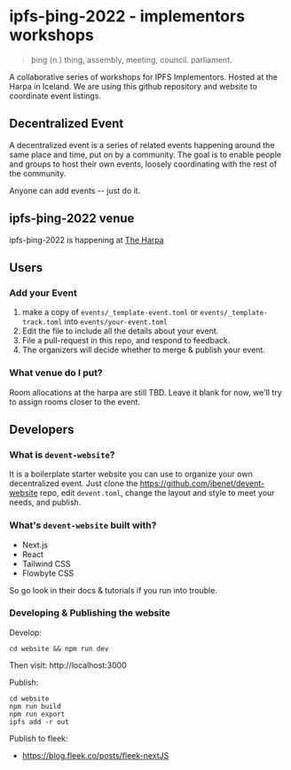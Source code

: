 # ipfs-þing-2022 - implementors workshops

> þing (n.) thing, assembly, meeting, council. parliament.

A collaborative series of workshops for IPFS Implementors. Hosted at the Harpa in Iceland.
We are using this github repository and website to coordinate event listings.


## Decentralized Event

A decentralized event is a series of related events happening around
the same place and time, put on by a community. The goal is to enable people
and groups to host their own events, loosely coordinating with the rest of the
community.

Anyone can add events -- just do it.

## ipfs-þing-2022 venue

ipfs-þing-2022 is happening at [The Harpa](https://goo.gl/maps/qQkLYrFprPMvAFaj7)

## Users

### Add your Event

1. make a copy of `events/_template-event.toml` or `events/_template-track.toml` into `events/your-event.toml`
2. Edit the file to include all the details about your event.
3. File a pull-request in this repo, and respond to feedback.
4. The organizers will decide whether to merge & publish your event.

### What venue do I put?

Room allocations at the harpa are still TBD.
Leave it blank for now, we'll try to assign rooms closer to the event.

## Developers

### What is `devent-website`?

It is a boilerplate starter website you can use to organize your own decentralized event.
Just clone the https://github.com/jbenet/devent-website repo,
edit `devent.toml`, change the layout and style to meet your needs,
and publish.

### What's `devent-website` built with?

- Next.js
- React
- Tailwind CSS
- Flowbyte CSS

So go look in their docs & tutorials if you run into trouble.

### Developing & Publishing the website

Develop:
```
cd website && npm run dev
```
Then visit: http://localhost:3000


Publish:
```
cd website
npm run build
npm run export
ipfs add -r out
```

Publish to fleek:
- https://blog.fleek.co/posts/fleek-nextJS
